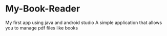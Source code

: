 # My-Book-Reader
My first app using java and android studio
A simple application that allows you to manage pdf files like books
